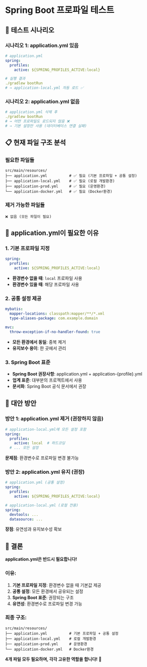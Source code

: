 # Spring Boot 프로파일 테스트

## 🧪 테스트 시나리오

### 시나리오 1: application.yml 있음
```yaml
# application.yml
spring:
  profiles:
    active: ${SPRING_PROFILES_ACTIVE:local}

# 실행 결과
./gradlew bootRun
# → application-local.yml 자동 로드 ✅
```

### 시나리오 2: application.yml 없음
```yaml
# application.yml 삭제 후
./gradlew bootRun
# → 어떤 프로파일도 로드되지 않음 ❌
# → 기본 설정만 사용 (데이터베이스 연결 실패)
```

## 📋 현재 파일 구조 분석

### 필요한 파일들
```
src/main/resources/
├── application.yml          # ✅ 필요 (기본 프로파일 + 공통 설정)
├── application-local.yml    # ✅ 필요 (로컬 개발환경)
├── application-prod.yml     # ✅ 필요 (운영환경)
└── application-docker.yml   # ✅ 필요 (Docker환경)
```

### 제거 가능한 파일들
```
❌ 없음 (모든 파일이 필요)
```

## 🎯 application.yml이 필요한 이유

### 1. 기본 프로파일 지정
```yaml
spring:
  profiles:
    active: ${SPRING_PROFILES_ACTIVE:local}
```
- **환경변수 없을 때**: `local` 프로파일 사용
- **환경변수 있을 때**: 해당 프로파일 사용

### 2. 공통 설정 제공
```yaml
mybatis:
  mapper-locations: classpath:mapper/**/*.xml
  type-aliases-package: com.example.domain

mvc:
  throw-exception-if-no-handler-found: true
```
- **모든 환경에서 동일**: 중복 제거
- **유지보수 용이**: 한 곳에서 관리

### 3. Spring Boot 표준
- **Spring Boot 권장사항**: application.yml + application-{profile}.yml
- **업계 표준**: 대부분의 프로젝트에서 사용
- **문서화**: Spring Boot 공식 문서에서 권장

## 🔄 대안 방안

### 방안 1: application.yml 제거 (권장하지 않음)
```yaml
# application-local.yml에 모든 설정 포함
spring:
  profiles:
    active: local  # 하드코딩
  # ... 모든 설정
```
**문제점**: 환경변수로 프로파일 변경 불가능

### 방안 2: application.yml 유지 (권장)
```yaml
# application.yml (공통 설정)
spring:
  profiles:
    active: ${SPRING_PROFILES_ACTIVE:local}

# application-local.yml (로컬 전용)
spring:
  devtools: ...
  datasource: ...
```
**장점**: 유연성과 유지보수성 확보

## 🎯 결론

**application.yml은 반드시 필요합니다!**

### 이유:
1. **기본 프로파일 지정**: 환경변수 없을 때 기본값 제공
2. **공통 설정**: 모든 환경에서 공유되는 설정
3. **Spring Boot 표준**: 권장되는 구조
4. **유연성**: 환경변수로 프로파일 변경 가능

### 최종 구조:
```
src/main/resources/
├── application.yml          # 기본 프로파일 + 공통 설정
├── application-local.yml    # 로컬 개발환경
├── application-prod.yml     # 운영환경
└── application-docker.yml   # Docker환경
```

**4개 파일 모두 필요하며, 각각 고유한 역할을 합니다!** 🚀
